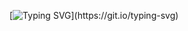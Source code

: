 [![Typing SVG](https://readme-typing-svg.herokuapp.com?duration=2000&color=FF0202&multiline=true&lines=Hello+Human...;It%E2%80%99s+not+a+bug+;it%E2%80%99s+an+undocumented+feature.)](https://git.io/typing-svg)

